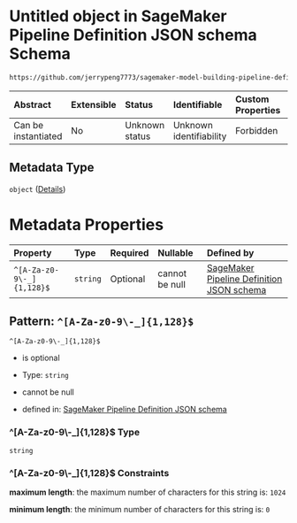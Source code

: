 # Untitled object in SageMaker Pipeline Definition JSON schema Schema

```txt
https://github.com/jerrypeng7773/sagemaker-model-building-pipeline-definition-JSON-schema/schema/#/properties/Metadata
```



| Abstract            | Extensible | Status         | Identifiable            | Custom Properties | Additional Properties | Access Restrictions | Defined In                                                                                           |
| :------------------ | :--------- | :------------- | :---------------------- | :---------------- | :-------------------- | :------------------ | :--------------------------------------------------------------------------------------------------- |
| Can be instantiated | No         | Unknown status | Unknown identifiability | Forbidden         | Allowed               | none                | [pipeline-definition.schema.json*](../../out/pipeline-definition.schema.json "open original schema") |

## Metadata Type

`object` ([Details](pipeline-definition-properties-metadata.md))

# Metadata Properties

| Property                  | Type     | Required | Nullable       | Defined by                                                                                                                                                                                                                                                                                    |
| :------------------------ | :------- | :------- | :------------- | :-------------------------------------------------------------------------------------------------------------------------------------------------------------------------------------------------------------------------------------------------------------------------------------------- |
| `^[A-Za-z0-9\-_]{1,128}$` | `string` | Optional | cannot be null | [SageMaker Pipeline Definition JSON schema](pipeline-definition-properties-metadata-patternproperties-a-za-z0-9-_1128.md "https://github.com/jerrypeng7773/sagemaker-model-building-pipeline-definition-JSON-schema/schema/#/properties/Metadata/patternProperties/^[A-Za-z0-9\\-_]{1,128}$") |

## Pattern: `^[A-Za-z0-9\-_]{1,128}$`



`^[A-Za-z0-9\-_]{1,128}$`

*   is optional

*   Type: `string`

*   cannot be null

*   defined in: [SageMaker Pipeline Definition JSON schema](pipeline-definition-properties-metadata-patternproperties-a-za-z0-9-\_1128.md "https://github.com/jerrypeng7773/sagemaker-model-building-pipeline-definition-JSON-schema/schema/#/properties/Metadata/patternProperties/^\[A-Za-z0-9\\-\_]{1,128}$")

### ^\[A-Za-z0-9\\-\_]{1,128}$ Type

`string`

### ^\[A-Za-z0-9\\-\_]{1,128}$ Constraints

**maximum length**: the maximum number of characters for this string is: `1024`

**minimum length**: the minimum number of characters for this string is: `0`
